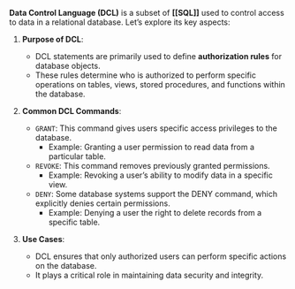 **Data Control Language (DCL)** is a subset of **[[SQL]]** used to control access to data in a relational database. Let’s explore its key aspects:

1. **Purpose of DCL**:
    
    - DCL statements are primarily used to define **authorization rules** for database objects.
    - These rules determine who is authorized to perform specific operations on tables, views, stored procedures, and functions within the database.
2. **Common DCL Commands**:
    
    - `GRANT`: This command gives users specific access privileges to the database.
        - Example: Granting a user permission to read data from a particular table.
    - `REVOKE`: This command removes previously granted permissions.
        - Example: Revoking a user’s ability to modify data in a specific view.
    - `DENY`: Some database systems support the DENY command, which explicitly denies certain permissions.
        - Example: Denying a user the right to delete records from a specific table.
3. **Use Cases**:
    
    - DCL ensures that only authorized users can perform specific actions on the database.
    - It plays a critical role in maintaining data security and integrity.